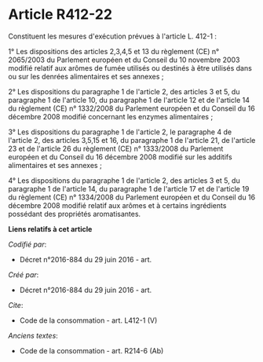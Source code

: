 # Article R412-22

Constituent les mesures d'exécution prévues à l'article L. 412-1 : 

1° Les dispositions des articles 2,3,4,5 et 13 du règlement (CE) n° 2065/2003 du Parlement européen et du Conseil du 10
novembre 2003 modifié relatif aux arômes de fumée utilisés ou destinés à être utilisés dans ou sur les denrées alimentaires
et ses annexes ; 

2° Les dispositions du paragraphe 1 de l'article 2, des articles 3 et 5, du paragraphe 1 de l'article 10, du paragraphe 1 de
l'article 12 et de l'article 14 du règlement (CE) n° 1332/2008 du Parlement européen et du Conseil du 16 décembre 2008
modifié concernant les enzymes alimentaires ; 

3° Les dispositions du paragraphe 1 de l'article 2, le paragraphe 4 de l'article 2, des articles 3,5,15 et 16, du paragraphe
1 de l'article 21, de l'article 23 et de l'article 26 du règlement (CE) n° 1333/2008 du Parlement européen et du Conseil du
16 décembre 2008 modifié sur les additifs alimentaires et ses annexes ; 

4° Les dispositions du paragraphe 1 de l'article 2, des articles 3 et 5, du paragraphe 1 de l'article 14, du paragraphe 1 de
l'article 17 et de l'article 19 du règlement (CE) n° 1334/2008 du Parlement européen et du Conseil du 16 décembre 2008
modifié relatif aux arômes et à certains ingrédients possédant des propriétés aromatisantes.

**Liens relatifs à cet article**

_Codifié par_:

  - Décret n°2016-884 du 29 juin 2016 - art.

_Créé par_:

  - Décret n°2016-884 du 29 juin 2016 - art.

_Cite_:

  - Code de la consommation - art. L412-1 (V)

_Anciens textes_:

  - Code de la consommation - art. R214-6 (Ab)
